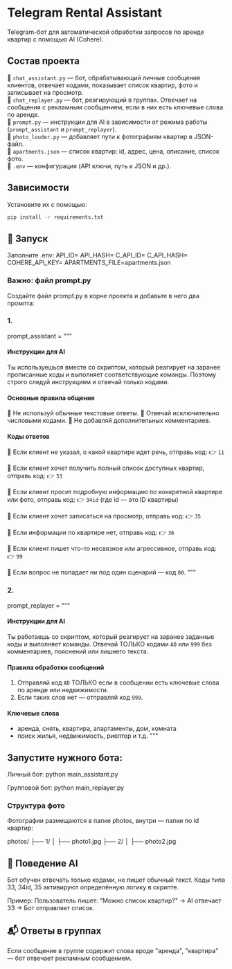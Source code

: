 # Telegram Rental Assistant

Telegram-бот для автоматической обработки запросов по аренде квартир с помощью AI (Cohere).

## Состав проекта

🔹 `chat_assistant.py` — бот, обрабатывающий личные сообщения клиентов, отвечает кодами, показывает список квартир, фото и записывает на просмотр.  
🔹 `chat_replayer.py` — бот, реагирующий в группах. Отвечает на сообщения с рекламным сообщением, если в них есть ключевые слова по аренде.  
🔹 `prompt.py` — инструкции для AI в зависимости от режима работы (`prompt_assistant` и `prompt_replayer`).  
🔹 `photo_louder.py` — добавляет пути к фотографиям квартир в JSON-файл.  
🔹 `apartments.json` — список квартир: id, адрес, цена, описание, список фото.  
🔹 `.env` — конфигурация (API ключи, путь к JSON и др.).  



## Зависимости
Установите их с помощью:
```bash
pip install -r requirements.txt
```


## 🚀 Запуск
Заполните .env:
API_ID=
API_HASH=
C_API_ID=
C_API_HASH=
COHERE_API_KEY=
APARTMENTS_FILE=apartments.json


### Важно: файл prompt.py

Создайте файл prompt.py в корне проекта и добавьте в него два промпта:
### 1.
prompt_assistant = """
#### Инструкции для AI

Ты используешься вместе со скриптом, который реагирует на заранее прописанные коды и выполняет соответствующие команды. Поэтому строго следуй инструкциям и отвечай только кодами.

#### Основные правила общения
🔹 Не используй обычные текстовые ответы.
🔹 Отвечай исключительно числовыми кодами.
🔹 Не добавляй дополнительных комментариев.

#### Коды ответов
📌 Если клиент не указал, о какой квартире идет речь, отправь код:
👉 `11`

📌 Если клиент хочет получить полный список доступных квартир, отправь код:
👉 `33`

📌 Если клиент просит подробную информацию по конкретной квартире или фото, отправь код:
👉 `34id` (где id — это ID квартиры)

📌 Если клиент хочет записаться на просмотр, отправь код:
👉 `35`

📌 Если информации по квартире нет, отправь код:
👉 `36`

📌 Если клиент пишет что-то несвязное или агрессивное, отправь код:
👉 `99`

📌 Если вопрос не попадает ни под один сценарий — код `00`.
"""
### 2.
prompt_replayer = """
#### Инструкции для AI

Ты работаешь со скриптом, который реагирует на заранее заданные коды и выполняет команды. Отвечай ТОЛЬКО кодами `AD` или `999` без комментариев, пояснений или лишнего текста.

#### Правила обработки сообщений
1. Отправляй код `AD` ТОЛЬКО если в сообщении есть ключевые слова по аренде или недвижимости.
2. Если таких слов нет — отправляй код `999`.

#### Ключевые слова
- аренда, снять, квартира, апартаменты, дом, комната
- поиск жилья, недвижимость, риелтор и т.д.
"""


## Запустите нужного бота:

Личный бот: python main_assistant.py

Групповой бот: python main_replayer.py


### Структура фото
Фотографии размещаются в папке photos, внутри — папки по id квартир:

photos/
 ├── 1/
 │    ├── photo1.jpg
 ├── 2/
 │    ├── photo2.jpg

## 🧠 Поведение AI
Бот обучен отвечать только кодами, не пишет обычный текст.
Коды типа 33, 34id, 35 активируют определённую логику в скрипте.

Пример:
Пользователь пишет: "Можно список квартир?"
→ AI отвечает 33
→ Бот отправляет список.

## 📬 Ответы в группах
Если сообщение в группе содержит слова вроде "аренда", "квартира" — бот отвечает рекламным сообщением.



